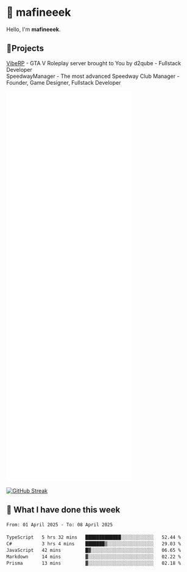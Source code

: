 # 👋 mafineeek
Hello, I'm **mafineeek**.

## 📝Projects

[VibeRP](https://v-rp.pl) - GTA V Roleplay server brought to You by d2qube - Fullstack Developer<br/>
SpeedwayManager - The most advanced Speedway Club Manager - Founder, Game Designer, Fullstack Developer


![](./github-metrics.svg)

[![GitHub Streak](https://streak-stats.demolab.com/?user=mafineeek)](https://git.io/streak-stats)

## 📰 What I have done this week
<!--START_SECTION:waka-->

```txt
From: 01 April 2025 - To: 08 April 2025

TypeScript   5 hrs 32 mins   █████████████░░░░░░░░░░░░   52.44 %
C#           3 hrs 4 mins    ███████▒░░░░░░░░░░░░░░░░░   29.03 %
JavaScript   42 mins         █▓░░░░░░░░░░░░░░░░░░░░░░░   06.65 %
Markdown     14 mins         ▓░░░░░░░░░░░░░░░░░░░░░░░░   02.22 %
Prisma       13 mins         ▓░░░░░░░░░░░░░░░░░░░░░░░░   02.18 %
```

<!--END_SECTION:waka-->
